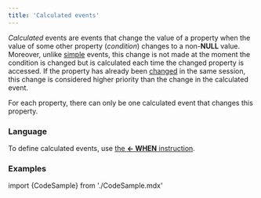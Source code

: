 ```yaml
---
title: 'Calculated events'
---
```


*Calculated* events are events that change the value of a property when the value of some other property (*condition*) changes to a non-**NULL** value. Moreover, unlike [simple](Simple_event.md) events, this change is not made at the moment the condition is changed but is calculated each time the changed property is accessed. If the property has already been [changed](Property_change_CHANGE.md) in the same session, this change is considered higher priority than the change in the calculated event.

For each property, there can only be one calculated event that changes this property.  

### Language

To define calculated events, use [the **<- WHEN** instruction](Instruction_-_WHEN.md).

### Examples

import {CodeSample} from './CodeSample.mdx'

<CodeSample url="http://documentation.lsfusion.org:5000/sample?file=InstructionSample&block=setwhen"/>
